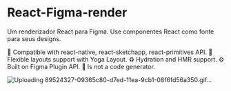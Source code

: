 # React-Figma-render
Um renderizador React para Figma. Use componentes React como fonte para seus designs.


🍬 Compatible with react-native, react-sketchapp, react-primitives API.
🦄 Flexible layouts support with Yoga Layout.
♻️ Hydration and HMR support.
⚙️ Built on Figma Plugin API.
🚫 Is not a code generator.

![Uploading 89524327-09365c80-d7ed-11ea-9cb1-08f6fd56a350.gif…]()
